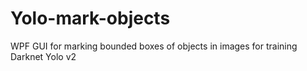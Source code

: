 # Yolo-mark-objects
WPF GUI for marking bounded boxes of objects in images for training Darknet Yolo v2
